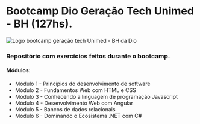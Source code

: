 # Bootcamp Dio Geração Tech Unimed - BH (127hs).
![Logo bootcamp geração tech Unimed - BH da Dio](https://i.ibb.co/Y00ZSMV/geracaotech.png)


### Repositório com exercícios feitos durante o bootcamp.  

#### Módulos:  
- Módulo 1 - Princípios do desenvolvimento de software
- Módulo 2 - Fundamentos Web com HTML e CSS
- Módulo 3 - Conhecendo a linguagem de programação Javascript
- Módulo 4 - Desenvolvimento Web com Angular
- Módulo 5 - Bancos de dados relacionais
- Módulo 6 - Dominando o Ecosistema .NET com C#
